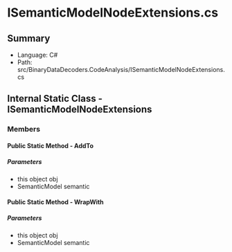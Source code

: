 ﻿# ISemanticModelNodeExtensions.cs

## Summary

* Language: C#
* Path: src/BinaryDataDecoders.CodeAnalysis/ISemanticModelNodeExtensions.cs

## Internal Static Class - ISemanticModelNodeExtensions

### Members

#### Public Static Method - AddTo

#####  Parameters

 - this object obj 
 - SemanticModel semantic 

#### Public Static Method - WrapWith

#####  Parameters

 - this object obj 
 - SemanticModel semantic 

